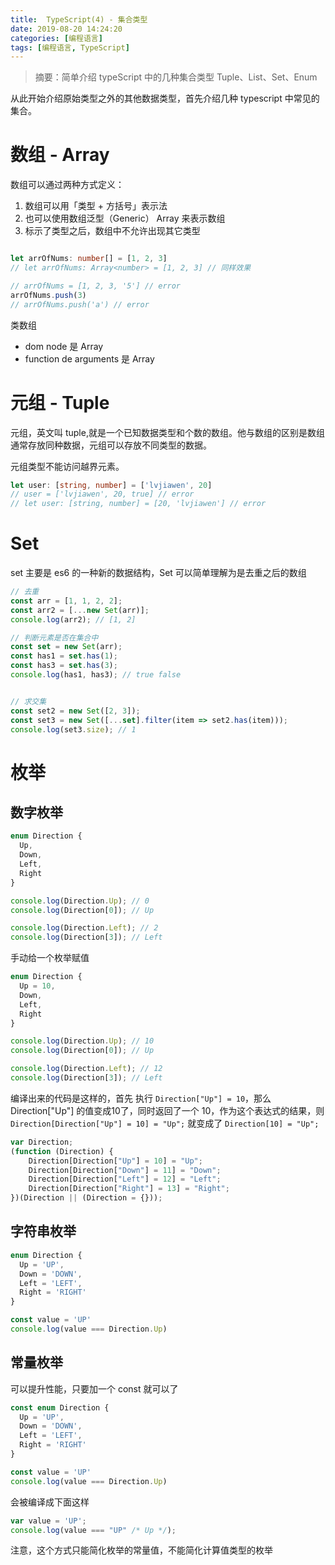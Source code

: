 ```yaml
---
title:  TypeScript(4) - 集合类型
date: 2019-08-20 14:24:20
categories: [编程语言]
tags: [编程语言, TypeScript]
---
```


> 摘要：简单介绍 typeScript 中的几种集合类型 Tuple、List、Set、Enum

<!--more-->

从此开始介绍原始类型之外的其他数据类型，首先介绍几种 typescript 中常见的集合。

# 数组 - Array

数组可以通过两种方式定义：
1. 数组可以用「类型 + 方括号」表示法
2. 也可以使用数组泛型（Generic） Array<elemType> 来表示数组
3. 标示了类型之后，数组中不允许出现其它类型

```typescript

let arrOfNums: number[] = [1, 2, 3]
// let arrOfNums: Array<number> = [1, 2, 3] // 同样效果

// arrOfNums = [1, 2, 3, '5'] // error
arrOfNums.push(3)
// arrOfNums.push('a') // error
```

类数组
* dom node 是 Array<Node>
* function de arguments 是 Array<IArguments>

# 元组 - Tuple

元组，英文叫 tuple,就是一个已知数据类型和个数的数组。他与数组的区别是数组通常存放同种数据，元组可以存放不同类型的数据。

元组类型不能访问越界元素。

```typescript
let user: [string, number] = ['lvjiawen', 20]
// user = ['lvjiawen', 20, true] // error
// let user: [string, number] = [20, 'lvjiawen'] // error
```

# Set
set 主要是 es6 的一种新的数据结构，Set 可以简单理解为是去重之后的数组

```javascript
// 去重
const arr = [1, 1, 2, 2];
const arr2 = [...new Set(arr)];
console.log(arr2); // [1, 2]

// 判断元素是否在集合中
const set = new Set(arr);
const has1 = set.has(1);
const has3 = set.has(3);
console.log(has1, has3); // true false


// 求交集
const set2 = new Set([2, 3]);
const set3 = new Set([...set].filter(item => set2.has(item)));
console.log(set3.size); // 1
```

# 枚举
## 数字枚举

```typescript
enum Direction {
  Up,
  Down,
  Left,
  Right
}

console.log(Direction.Up); // 0
console.log(Direction[0]); // Up

console.log(Direction.Left); // 2
console.log(Direction[3]); // Left
```

手动给一个枚举赋值
```typescript
enum Direction {
  Up = 10,
  Down,
  Left,
  Right
}

console.log(Direction.Up); // 10
console.log(Direction[0]); // Up

console.log(Direction.Left); // 12
console.log(Direction[3]); // Left
```

编译出来的代码是这样的，首先 执行 `Direction["Up"] = 10`，那么Direction["Up"] 的值变成10了，同时返回了一个 10，作为这个表达式的结果，则 `Direction[Direction["Up"] = 10] = "Up";` 就变成了 `Direction[10] = "Up";`
```javascript
var Direction;
(function (Direction) {
    Direction[Direction["Up"] = 10] = "Up";
    Direction[Direction["Down"] = 11] = "Down";
    Direction[Direction["Left"] = 12] = "Left";
    Direction[Direction["Right"] = 13] = "Right";
})(Direction || (Direction = {}));
```

## 字符串枚举
``` typescript
enum Direction {
  Up = 'UP',
  Down = 'DOWN',
  Left = 'LEFT',
  Right = 'RIGHT'
}

const value = 'UP'
console.log(value === Direction.Up)
```

## 常量枚举
可以提升性能，只要加一个 const 就可以了
```typescript
const enum Direction {
  Up = 'UP',
  Down = 'DOWN',
  Left = 'LEFT',
  Right = 'RIGHT'
}

const value = 'UP'
console.log(value === Direction.Up)
```

会被编译成下面这样

```javascript
var value = 'UP';
console.log(value === "UP" /* Up */);
```

注意，这个方式只能简化枚举的常量值，不能简化计算值类型的枚举
